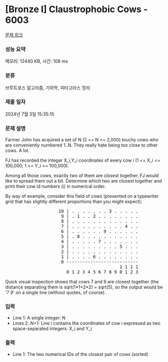 # [Bronze I] Claustrophobic Cows - 6003 

[문제 링크](https://www.acmicpc.net/problem/6003) 

### 성능 요약

메모리: 12440 KB, 시간: 108 ms

### 분류

브루트포스 알고리즘, 기하학, 피타고라스 정리

### 제출 일자

2024년 7월 3일 15:35:15

### 문제 설명

<p>Farmer John has acquired a set of N (2 <= N <= 2,000) touchy cows who are conveniently numbered 1..N. They really hate being too close to other cows. A lot.</p>

<p>FJ has recorded the integer X_i,Y_i coordinates of every cow i (1 <= X_i <= 100,000; 1 <= Y_i <= 100,000).</p>

<p>Among all those cows, exactly two of them are closest together. FJ would like to spread them out a bit. Determine which two are closest together and print their cow id numbers (i) in numerical order.</p>

<p>By way of example, consider this field of cows (presented on a typewriter grid that has slightly different proportions than you might expect):</p>

<pre>                    10 | . . . . . . . 3 . . . . .
                     9 | . 1 . . 2 . . . . . . . .
                     8 | . . . . . . . . . . . . .
                     7 | . . . . . . . . . . 4 . .
                     6 | . . . . . . 9 . . . . . .
                     5 | . 8 . . . . . . . . . . .
                     4 | . . . . . 7 . . . . . . .
                     3 | . . . . . . . . . 5 . . .
                     2 | . . . . . . . . . . . . .
                     1 | . . . . 6 . . . . . . . .
                     0 ---------------------------
                                           1 1 1 1
                       0 1 2 3 4 5 6 7 8 9 0 1 2 3</pre>

<p>Quick visual inspection shows that cows 7 and 9 are closest together (the distance separating them is sqrt(1*1+2*2) = sqrt(5), so the output would be '7 9' on a single line (without quotes, of course).</p>

### 입력 

 <ul>
	<li>Line 1: A single integer: N</li>
	<li>Lines 2..N+1: Line i contains the coordinates of cow i expressed as two space-separated integers: X_i and Y_i</li>
</ul>

<p> </p>

### 출력 

 <ul>
	<li>Line 1: The two numerical IDs of the closest pair of cows (sorted)</li>
</ul>

<p> </p>

